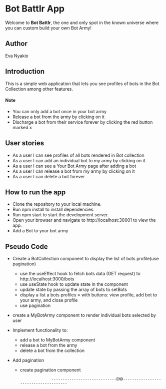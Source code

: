 # Bot Battlr App

Welcome to **Bot Battlr**, the one and only spot in the known universe where you can custom build your own Bot Army! 

## Author

Eva Nyakio

## Introduction

This is a simple web application that lets you see profiles of bots in the Bot Collection among other features. 
#### Note
* You can only add a bot once in your bot army
* Release a bot from  the army by clicking on it 
* Discharge a bot from their service forever by clicking the red button marked x

## User stories

* As a user I can see profiles of all bots rendered in Bot collection
* As a user I can add an individual bot to my army by clicking on it
* As a user I can see a Your Bot Army page after adding a bot
* As a user I can release a bot from my army by clicking on it
* As a user I can delete a bot forever

## How to run the app

* Clone the repository to your local machine.
* Run npm install to install dependencies.
* Run npm start to start the development server.
* Open your browser and navigate to http://localhost:30001 to view the app.
* Add a Bot to your bot army

## Pseudo Code

- Create a BotCollection component to display the list of bots profile(use pagination)
   * use the useEffect hook to fetch bots data     (GET request) to http://localhost:3000/bots 
   * use useState hook to update state in the component 
   * update state by passing the array of bots to setBots
   * display a list a bots profiles = with buttons: view profile, add bot to your army, and close profile
   * use pagination

- create a MyBotArmy component to render 
individual bots selected by user
   
- Implement functionality to:
    * add a bot to MyBotArmy component 
    * release a bot from the army
    * delete a bot from the collection

- Add pagination
  * create pagination component    

                      -----------------------------END-------------------------------------- 

